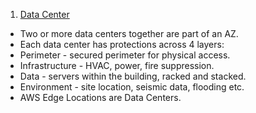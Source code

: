 1. [Data Center](https://aws.amazon.com/compliance/data-center/data-centers/)

* Two or more data centers together are part of an AZ.
* Each data center has protections across 4 layers:
* Perimeter - secured perimeter for physical access.
* Infrastructure - HVAC, power, fire suppression.
* Data - servers within the building, racked and stacked.
* Environment - site location, seismic data, flooding etc.
* AWS Edge Locations are Data Centers.